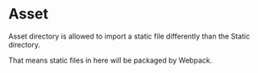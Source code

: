 # Asset

Asset directory is allowed to import a static file differently than the Static directory.

That means static files in here will be packaged by Webpack.
